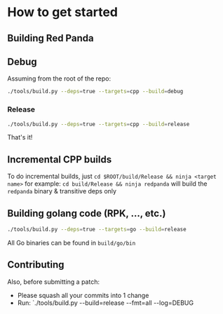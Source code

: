 # How to get started

## Building Red Panda

## Debug

Assuming from the root of the repo:

```sh
./tools/build.py --deps=true --targets=cpp --build=debug
```

### Release

```sh
./tools/build.py --deps=true --targets=cpp --build=release
```

That's it!

## Incremental CPP builds

To do incremental builds, just `cd $ROOT/build/Release && ninja <target name>`
for example: `cd build/Release && ninja redpanda` will build the
 `redpanda` binary & transitive deps only


## Building golang code (RPK, ..., etc.)

```sh
./tools/build.py --deps=true --targets=go --build=release
```

All Go binaries can be found in `build/go/bin`

## Contributing

Also, before submitting a patch:

* Please squash all your commits into 1 change
* Run: `./tools/build.py --build=release --fmt=all --log=DEBUG
